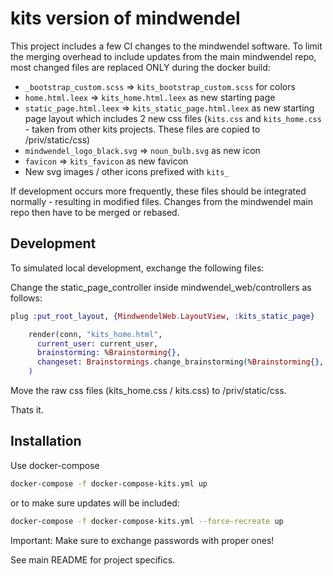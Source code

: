 # kits version of mindwendel

This project includes a few CI changes to the mindwendel software. To limit the merging overhead to include updates from the main mindwendel repo, most changed files are replaced ONLY during the docker build:

- `_bootstrap_custom.scss` => `kits_bootstrap_custom.scss` for colors
- `home.html.leex` => `kits_home.html.leex` as new starting page
- `static_page.html.leex` => `kits_static_page.html.leex` as new starting page layout which includes 2 new css files (`kits.css` and `kits_home.css` - taken from other kits projects. These files are copied to /priv/static/css)
- `mindwendel_logo_black.svg` => `noun_bulb.svg` as new icon
- `favicon` => `kits_favicon` as new favicon
- New svg images / other icons prefixed with `kits_`

If development occurs more frequently, these files should be integrated normally - resulting in modified files. Changes from the mindwendel main repo then have to be merged or rebased.

## Development

To simulated local development, exchange the following files:

Change the static_page_controller inside mindwendel_web/controllers as follows:

```elixir
plug :put_root_layout, {MindwendelWeb.LayoutView, :kits_static_page}
```

```elixir
    render(conn, "kits_home.html",
      current_user: current_user,
      brainstorming: %Brainstorming{},
      changeset: Brainstormings.change_brainstorming(%Brainstorming{}, %{})
    )
```

Move the raw css files (kits_home.css / kits.css) to /priv/static/css.

Thats it.

## Installation

Use docker-compose
```sh
docker-compose -f docker-compose-kits.yml up
```

or to make sure updates will be included:

```sh
docker-compose -f docker-compose-kits.yml --force-recreate up
```

Important: Make sure to exchange passwords with proper ones!


See main README for project specifics.
